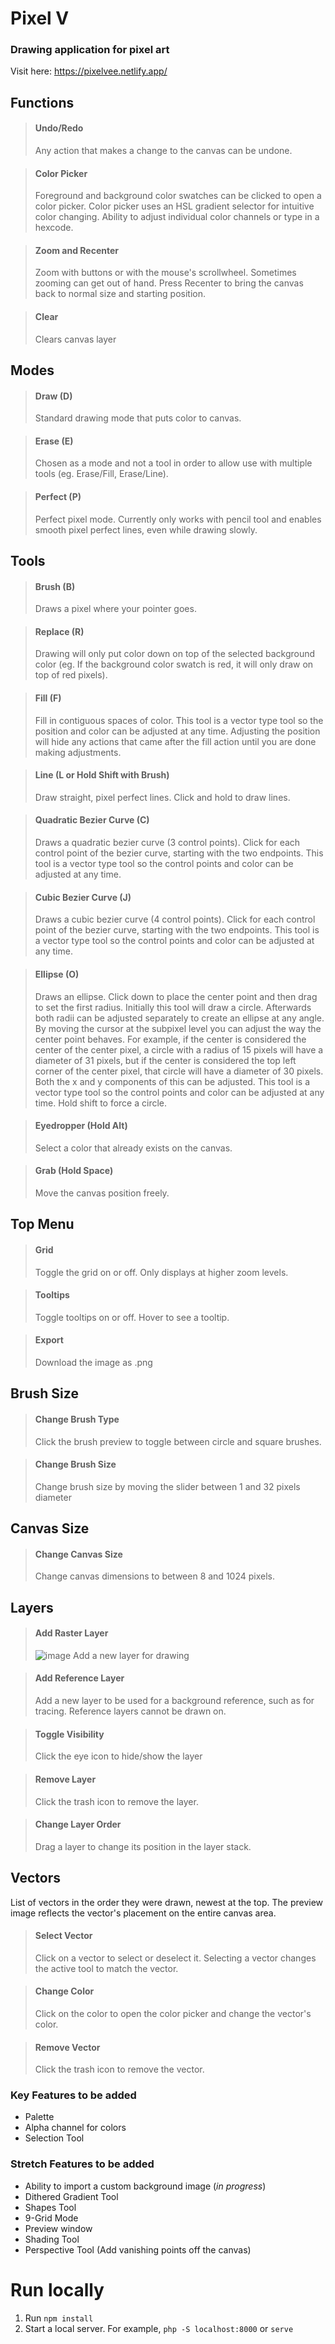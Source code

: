 # Pixel V

### Drawing application for pixel art

Visit here: https://pixelvee.netlify.app/

## Functions

> #### Undo/Redo
>
> Any action that makes a change to the canvas can be undone.

> #### Color Picker
>
> Foreground and background color swatches can be clicked to open a color picker.
> Color picker uses an HSL gradient selector for intuitive color changing.
> Ability to adjust individual color channels or type in a hexcode.

> #### Zoom and Recenter
>
> Zoom with buttons or with the mouse's scrollwheel.
> Sometimes zooming can get out of hand. Press Recenter to bring the canvas back to normal size and starting position.

> #### Clear
>
> Clears canvas layer

## Modes

> #### Draw (D)
>
> Standard drawing mode that puts color to canvas.

> #### Erase (E)
>
> Chosen as a mode and not a tool in order to allow use with multiple tools (eg. Erase/Fill, Erase/Line).

> #### Perfect (P)
>
> Perfect pixel mode. Currently only works with pencil tool and enables smooth pixel perfect lines, even while drawing slowly.

## Tools

> #### Brush (B)
>
> Draws a pixel where your pointer goes.

> #### Replace (R)
>
> Drawing will only put color down on top of the selected background color (eg. If the background color swatch is red, it will only draw on top of red pixels).

> #### Fill (F)
>
> Fill in contiguous spaces of color. This tool is a vector type tool so the position and color can be adjusted at any time. Adjusting the position will hide any actions that came after the fill action until you are done making adjustments.

> #### Line (L or Hold Shift with Brush)
>
> Draw straight, pixel perfect lines. Click and hold to draw lines.

> #### Quadratic Bezier Curve (C)
>
> Draws a quadratic bezier curve (3 control points). Click for each control point of the bezier curve, starting with the two endpoints. This tool is a vector type tool so the control points and color can be adjusted at any time.

> #### Cubic Bezier Curve (J)
>
> Draws a cubic bezier curve (4 control points). Click for each control point of the bezier curve, starting with the two endpoints. This tool is a vector type tool so the control points and color can be adjusted at any time.

> #### Ellipse (O)
>
> Draws an ellipse. Click down to place the center point and then drag to set the first radius. Initially this tool will draw a circle. Afterwards both radii can be adjusted separately to create an ellipse at any angle. By moving the cursor at the subpixel level you can adjust the way the center point behaves. For example, if the center is considered the center of the center pixel, a circle with a radius of 15 pixels will have a diameter of 31 pixels, but if the center is considered the top left corner of the center pixel, that circle will have a diameter of 30 pixels. Both the x and y components of this can be adjusted. This tool is a vector type tool so the control points and color can be adjusted at any time. Hold shift to force a circle.

> #### Eyedropper (Hold Alt)
>
> Select a color that already exists on the canvas.

> #### Grab (Hold Space)
>
> Move the canvas position freely.

## Top Menu

> #### Grid
>
> Toggle the grid on or off. Only displays at higher zoom levels.

> #### Tooltips
>
> Toggle tooltips on or off. Hover to see a tooltip.

> #### Export
>
> Download the image as .png

## Brush Size

> #### Change Brush Type
>
> Click the brush preview to toggle between circle and square brushes.

> #### Change Brush Size
>
> Change brush size by moving the slider between 1 and 32 pixels diameter

## Canvas Size

> #### Change Canvas Size
>
> Change canvas dimensions to between 8 and 1024 pixels.

## Layers

> #### Add Raster Layer
> ![image](public/pixelv-addlayer.png)
> Add a new layer for drawing

> #### Add Reference Layer
>
> Add a new layer to be used for a background reference, such as for tracing. Reference layers cannot be drawn on.

> #### Toggle Visibility
>
> Click the eye icon to hide/show the layer

> #### Remove Layer
>
> Click the trash icon to remove the layer.

> #### Change Layer Order
>
> Drag a layer to change its position in the layer stack.

## Vectors
List of vectors in the order they were drawn, newest at the top. The preview image reflects the vector's placement on the entire canvas area.

> #### Select Vector
>
> Click on a vector to select or deselect it. Selecting a vector changes the active tool to match the vector.

> #### Change Color
>
> Click on the color to open the color picker and change the vector's color.

> #### Remove Vector
>
> Click the trash icon to remove the vector.



### Key Features to be added

- Palette
- Alpha channel for colors
- Selection Tool

### Stretch Features to be added

- Ability to import a custom background image (_in progress_)
- Dithered Gradient Tool
- Shapes Tool
- 9-Grid Mode
- Preview window
- Shading Tool
- Perspective Tool (Add vanishing points off the canvas)

# Run locally
1. Run `npm install`
2. Start a local server. For example, `php -S localhost:8000` or `serve`
